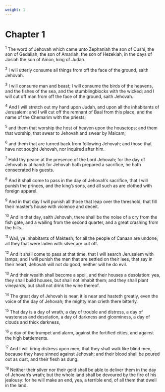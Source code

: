 ```yaml
---
weight: 1
---
```


# Chapter 1

<sup>1</sup> The word of Jehovah which came unto Zephaniah the son of Cushi, the son of Gedaliah, the son of Amariah, the son of Hezekiah, in the days of Josiah the son of Amon, king of Judah. 

<sup>2</sup> I will utterly consume all things from off the face of the ground, saith Jehovah. 

<sup>3</sup> I will consume man and beast; I will consume the birds of the heavens, and the fishes of the sea, and the stumblingblocks with the wicked; and I will cut off man from off the face of the ground, saith Jehovah. 

<sup>4</sup> And I will stretch out my hand upon Judah, and upon all the inhabitants of Jerusalem; and I will cut off the remnant of Baal from this place, and the name of the Chemarim with the priests; 

<sup>5</sup> and them that worship the host of heaven upon the housetops; and them that worship, that swear to Jehovah and swear by Malcam; 

<sup>6</sup> and them that are turned back from following Jehovah; and those that have not sought Jehovah, nor inquired after him. 

<sup>7</sup> Hold thy peace at the presence of the Lord Jehovah; for the day of Jehovah is at hand: for Jehovah hath prepared a sacrifice, he hath consecrated his guests. 

<sup>8</sup> And it shall come to pass in the day of Jehovah’s sacrifice, that I will punish the princes, and the king’s sons, and all such as are clothed with foreign apparel. 

<sup>9</sup> And in that day I will punish all those that leap over the threshold, that fill their master’s house with violence and deceit. 

<sup>10</sup> And in that day, saith Jehovah, there shall be the noise of a cry from the fish gate, and a wailing from the second quarter, and a great crashing from the hills. 

<sup>11</sup> Wail, ye inhabitants of Maktesh; for all the people of Canaan are undone; all they that were laden with silver are cut off. 

<sup>12</sup> And it shall come to pass at that time, that I will search Jerusalem with lamps; and I will punish the men that are settled on their lees, that say in their heart, Jehovah will not do good, neither will he do evil. 

<sup>13</sup> And their wealth shall become a spoil, and their houses a desolation: yea, they shall build houses, but shall not inhabit them; and they shall plant vineyards, but shall not drink the wine thereof. 

<sup>14</sup> The great day of Jehovah is near, it is near and hasteth greatly, even the voice of the day of Jehovah; the mighty man crieth there bitterly. 

<sup>15</sup> That day is a day of wrath, a day of trouble and distress, a day of wasteness and desolation, a day of darkness and gloominess, a day of clouds and thick darkness, 

<sup>16</sup> a day of the trumpet and alarm, against the fortified cities, and against the high battlements. 

<sup>17</sup> And I will bring distress upon men, that they shall walk like blind men, because they have sinned against Jehovah; and their blood shall be poured out as dust, and their flesh as dung. 

<sup>18</sup> Neither their silver nor their gold shall be able to deliver them in the day of Jehovah’s wrath; but the whole land shall be devoured by the fire of his jealousy: for he will make an end, yea, a terrible end, of all them that dwell in the land. 


